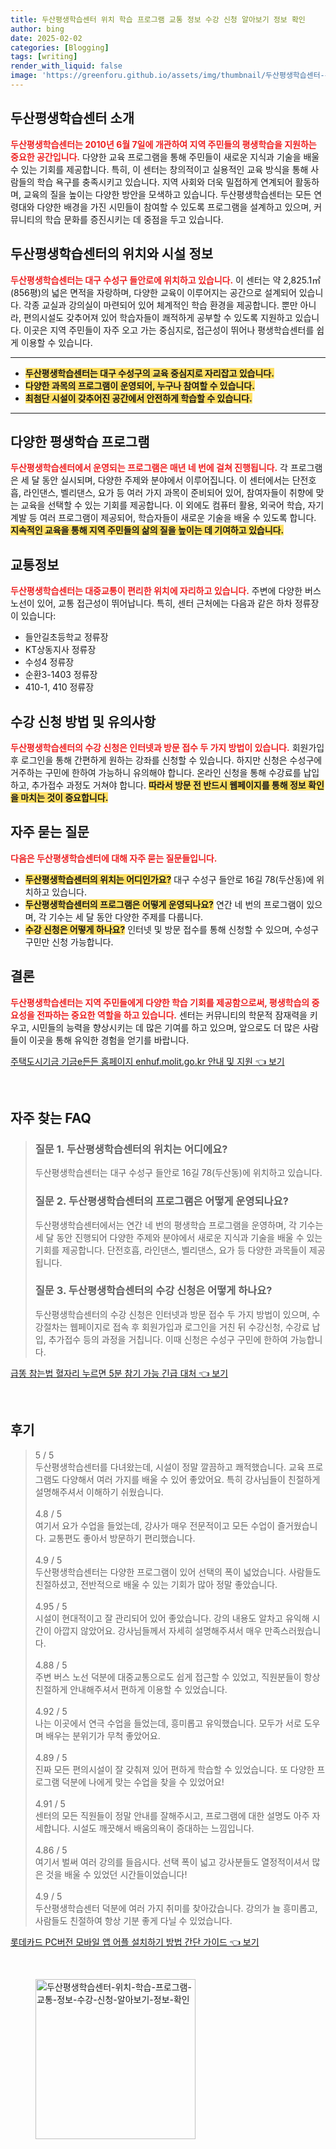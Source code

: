 ```yaml
---
title: 두산평생학습센터 위치 학습 프로그램 교통 정보 수강 신청 알아보기 정보 확인
author: bing
date: 2025-02-02
categories: [Blogging]
tags: [writing]
render_with_liquid: false
image: 'https://greenforu.github.io/assets/img/thumbnail/두산평생학습센터-위치-학습-프로그램-교통-정보-수강-신청-알아보기-정보-확인.webp'
---
```



<h2 id='두산평생학습센터소개'>두산평생학습센터 소개</h2>

<p><b><span style="color: #ee2323;">두산평생학습센터는 2010년 6월 7일에 개관하여 지역 주민들의 평생학습을 지원하는 중요한 공간입니다.</span></b> 다양한 교육 프로그램을 통해 주민들이 새로운 지식과 기술을 배울 수 있는 기회를 제공합니다. 특히, 이 센터는 창의적이고 실용적인 교육 방식을 통해 사람들의 학습 욕구를 충족시키고 있습니다. 지역 사회와 더욱 밀접하게 연계되어 활동하며, 교육의 질을 높이는 다양한 방안을 모색하고 있습니다. 두산평생학습센터는 모든 연령대와 다양한 배경을 가진 시민들이 참여할 수 있도록 프로그램을 설계하고 있으며, 커뮤니티의 학습 문화를 증진시키는 데 중점을 두고 있습니다.</p>

<h2 id='센터위치와시설'>두산평생학습센터의 위치와 시설 정보</h2>

<p><b><span style="color: #ee2323;">두산평생학습센터는 대구 수성구 들안로에 위치하고 있습니다.</span></b> 이 센터는 약 2,825.1㎡(856평)의 넓은 면적을 자랑하며, 다양한 교육이 이루어지는 공간으로 설계되어 있습니다. 각종 교실과 강의실이 마련되어 있어 체계적인 학습 환경을 제공합니다. 뿐만 아니라, 편의시설도 갖추어져 있어 학습자들이 쾌적하게 공부할 수 있도록 지원하고 있습니다. 이곳은 지역 주민들이 자주 오고 가는 중심지로, 접근성이 뛰어나 평생학습센터를 쉽게 이용할 수 있습니다.</p>

<hr />

<ul>
    <li><b><span style="background-color: #ffe066;">두산평생학습센터는 대구 수성구의 교육 중심지로 자리잡고 있습니다.</span></b></li>
    <li><b><span style="background-color: #ffe066;">다양한 과목의 프로그램이 운영되어, 누구나 참여할 수 있습니다.</span></b></li>
    <li><b><span style="background-color: #ffe066;">최첨단 시설이 갖추어진 공간에서 안전하게 학습할 수 있습니다.</span></b></li>
</ul>

<hr />

<h2 id='다양한학습프로그램'>다양한 평생학습 프로그램</h2>

<p><b><span style="color: #ee2323;">두산평생학습센터에서 운영되는 프로그램은 매년 네 번에 걸쳐 진행됩니다.</span></b> 각 프로그램은 세 달 동안 실시되며, 다양한 주제와 분야에서 이루어집니다. 이 센터에서는 단전호흡, 라인댄스, 벨리댄스, 요가 등 여러 가지 과목이 준비되어 있어, 참여자들이 취향에 맞는 교육을 선택할 수 있는 기회를 제공합니다. 이 외에도 컴퓨터 활용, 외국어 학습, 자기계발 등 여러 프로그램이 제공되어, 학습자들이 새로운 기술을 배울 수 있도록 합니다. <b><span style="background-color: #ffe066;">지속적인 교육을 통해 지역 주민들의 삶의 질을 높이는 데 기여하고 있습니다.</span></b></p>

<h2 id='교통정보'>교통정보</h2>

<p><b><span style="color: #ee2323;">두산평생학습센터는 대중교통이 편리한 위치에 자리하고 있습니다.</span></b> 주변에 다양한 버스 노선이 있어, 교통 접근성이 뛰어납니다. 특히, 센터 근처에는 다음과 같은 하차 정류장이 있습니다:</p>

<ul>
    <li>들안길초등학교 정류장</li>
    <li>KT상동지사 정류장</li>
    <li>수성4 정류장</li>
    <li>순환3-1403 정류장</li>
    <li>410-1, 410 정류장</li>
</ul>

<h2 id='수강신청방법'>수강 신청 방법 및 유의사항</h2>

<p><b><span style="color: #ee2323;">두산평생학습센터의 수강 신청은 인터넷과 방문 접수 두 가지 방법이 있습니다.</span></b> 회원가입 후 로그인을 통해 간편하게 원하는 강좌를 신청할 수 있습니다. 하지만 신청은 수성구에 거주하는 구민에 한하여 가능하니 유의해야 합니다. 온라인 신청을 통해 수강료를 납입하고, 추가접수 과정도 거쳐야 합니다. <b><span style="background-color: #ffe066;">따라서 방문 전 반드시 웹페이지를 통해 정보 확인을 마치는 것이 중요합니다.</span></b></p>

<h2 id='자주묻는질문'>자주 묻는 질문</h2>

<p><b><span style="color: #ee2323;">다음은 두산평생학습센터에 대해 자주 묻는 질문들입니다.</span></b></p>

<ul>
    <li><b><span style="background-color: #ffe066;">두산평생학습센터의 위치는 어디인가요?</span></b> 대구 수성구 들안로 16길 78(두산동)에 위치하고 있습니다.</li>
    <li><b><span style="background-color: #ffe066;">두산평생학습센터의 프로그램은 어떻게 운영되나요?</span></b> 연간 네 번의 프로그램이 있으며, 각 기수는 세 달 동안 다양한 주제를 다룹니다.</li>
    <li><b><span style="background-color: #ffe066;">수강 신청은 어떻게 하나요?</span></b> 인터넷 및 방문 접수를 통해 신청할 수 있으며, 수성구 구민만 신청 가능합니다.</li>
</ul>

<h2 id='마무리'>결론</h2>

<p><b><span style="color: #ee2323;">두산평생학습센터는 지역 주민들에게 다양한 학습 기회를 제공함으로써, 평생학습의 중요성을 전파하는 중요한 역할을 하고 있습니다.</span></b> 센터는 커뮤니티의 학문적 잠재력을 키우고, 시민들의 능력을 향상시키는 데 많은 기여를 하고 있으며, 앞으로도 더 많은 사람들이 이곳을 통해 유익한 경험을 얻기를 바랍니다.</p>


<p><a class="click-button" title="주택도시기금 기금e든든 홈페이지 enhuf.molit.go.kr 안내 및 지원" href="https://greenforu.github.io/posts/%EC%A3%BC%ED%83%9D%EB%8F%84%EC%8B%9C%EA%B8%B0%EA%B8%88-%EA%B8%B0%EA%B8%88e%EB%93%A0%EB%93%A0-%ED%99%88%ED%8E%98%EC%9D%B4%EC%A7%80-enhuf.molit.go.kr-%EC%95%88%EB%82%B4-%EB%B0%8F-%EC%A7%80%EC%9B%90/" rel="dofollow">주택도시기금 기금e든든 홈페이지 enhuf.molit.go.kr 안내 및 지원 👈 보기</a></p><br>
<h2 id='자주_찾는_FAQ'>자주 찾는 FAQ</h2>
<div itemscope="" itemtype="https://schema.org/FAQPage"> 
<blockquote> 
<div itemscope="" itemprop="mainEntity" itemtype="https://schema.org/Question"> 
<h3 itemprop="name">질문 1. 두산평생학습센터의 위치는 어디에요?</h3> 
<div itemscope="" itemprop="acceptedAnswer" itemtype="https://schema.org/Answer"> 
<span itemprop="text"> 
<p>두산평생학습센터는 대구 수성구 들안로 16길 78(두산동)에 위치하고 있습니다.</p> 
</span> 
</div> 
</div> 
<div itemscope="" itemprop="mainEntity" itemtype="https://schema.org/Question"> 
<h3 itemprop="name">질문 2. 두산평생학습센터의 프로그램은 어떻게 운영되나요?</h3> 
<div itemscope="" itemprop="acceptedAnswer" itemtype="https://schema.org/Answer"> 
<span itemprop="text"> 
<p>두산평생학습센터에서는 연간 네 번의 평생학습 프로그램을 운영하며, 각 기수는 세 달 동안 진행되어 다양한 주제와 분야에서 새로운 지식과 기술을 배울 수 있는 기회를 제공합니다. 단전호흡, 라인댄스, 벨리댄스, 요가 등 다양한 과목들이 제공됩니다.</p> 
</span> 
</div> 
</div> 
<div itemscope="" itemprop="mainEntity" itemtype="https://schema.org/Question"> 
<h3 itemprop="name">질문 3. 두산평생학습센터의 수강 신청은 어떻게 하나요?</h3> 
<div itemscope="" itemprop="acceptedAnswer" itemtype="https://schema.org/Answer"> 
<span itemprop="text"> 
<p>두산평생학습센터의 수강 신청은 인터넷과 방문 접수 두 가지 방법이 있으며, 수강절차는 웹페이지로 접속 후 회원가입과 로그인을 거친 뒤 수강신청, 수강료 납입, 추가접수 등의 과정을 거칩니다. 이때 신청은 수성구 구민에 한하여 가능합니다.</p> 
</span> 
</div> 
</div> 
</blockquote> 
</div>
<p><a class="click-button" title="급똥 참는법 혈자리 누르면 5분 참기 가능 긴급 대처" href="https://greenforu.github.io/posts/%EA%B8%89%EB%98%A5-%EC%B0%B8%EB%8A%94%EB%B2%95-%ED%98%88%EC%9E%90%EB%A6%AC-%EB%88%84%EB%A5%B4%EB%A9%B4-5%EB%B6%84-%EC%B0%B8%EA%B8%B0-%EA%B0%80%EB%8A%A5-%EA%B8%B4%EA%B8%89-%EB%8C%80%EC%B2%98/" rel="dofollow">급똥 참는법 혈자리 누르면 5분 참기 가능 긴급 대처 👈 보기</a></p><br>
<h2 id='후기'>후기</h2>
<div itemscope itemtype="https://schema.org/Product">
  <blockquote>
  <div itemprop="review" itemscope itemtype="https://schema.org/Review">
      <div itemprop="reviewRating" itemscope itemtype="https://schema.org/Rating"> <span itemprop="ratingValue">5</span> / <span itemprop="bestRating">5</span> </div>
      <span itemprop="reviewBody">두산평생학습센터를 다녀왔는데, 시설이 정말 깔끔하고 쾌적했습니다. 교육 프로그램도 다양해서 여러 가지를 배울 수 있어 좋았어요. 특히 강사님들이 친절하게 설명해주셔서 이해하기 쉬웠습니다.</span>
  </div>
  <br>
  <div itemprop="review" itemscope itemtype="https://schema.org/Review">
      <div itemprop="reviewRating" itemscope itemtype="https://schema.org/Rating"> <span itemprop="ratingValue">4.8</span> / <span itemprop="bestRating">5</span> </div>
      <span itemprop="reviewBody">여기서 요가 수업을 들었는데, 강사가 매우 전문적이고 모든 수업이 즐거웠습니다. 교통편도 좋아서 방문하기 편리했습니다.</span>
  </div>
  <br>
  <div itemprop="review" itemscope itemtype="https://schema.org/Review">
      <div itemprop="reviewRating" itemscope itemtype="https://schema.org/Rating"> <span itemprop="ratingValue">4.9</span> / <span itemprop="bestRating">5</span> </div>
      <span itemprop="reviewBody">두산평생학습센터는 다양한 프로그램이 있어 선택의 폭이 넓었습니다. 사람들도 친절하셨고, 전반적으로 배울 수 있는 기회가 많아 정말 좋았습니다.</span>
  </div>
  <br>
  <div itemprop="review" itemscope itemtype="https://schema.org/Review">
      <div itemprop="reviewRating" itemscope itemtype="https://schema.org/Rating"> <span itemprop="ratingValue">4.95</span> / <span itemprop="bestRating">5</span> </div>
      <span itemprop="reviewBody">시설이 현대적이고 잘 관리되어 있어 좋았습니다. 강의 내용도 알차고 유익해 시간이 아깝지 않았어요. 강사님들께서 자세히 설명해주셔서 매우 만족스러웠습니다.</span>
  </div>
  <br>
  <div itemprop="review" itemscope itemtype="https://schema.org/Review">
      <div itemprop="reviewRating" itemscope itemtype="https://schema.org/Rating"> <span itemprop="ratingValue">4.88</span> / <span itemprop="bestRating">5</span> </div>
      <span itemprop="reviewBody">주변 버스 노선 덕분에 대중교통으로도 쉽게 접근할 수 있었고, 직원분들이 항상 친절하게 안내해주셔서 편하게 이용할 수 있었습니다.</span>
  </div>
  <br>
  <div itemprop="review" itemscope itemtype="https://schema.org/Review">
      <div itemprop="reviewRating" itemscope itemtype="https://schema.org/Rating"> <span itemprop="ratingValue">4.92</span> / <span itemprop="bestRating">5</span> </div>
      <span itemprop="reviewBody">나는 이곳에서 연극 수업을 들었는데, 흥미롭고 유익했습니다. 모두가 서로 도우며 배우는 분위기가 무척 좋았어요.</span>
  </div>
  <br>
  <div itemprop="review" itemscope itemtype="https://schema.org/Review">
      <div itemprop="reviewRating" itemscope itemtype="https://schema.org/Rating"> <span itemprop="ratingValue">4.89</span> / <span itemprop="bestRating">5</span> </div>
      <span itemprop="reviewBody">진짜 모든 편의시설이 잘 갖춰져 있어 편하게 학습할 수 있었습니다. 또 다양한 프로그램 덕분에 나에게 맞는 수업을 찾을 수 있었어요!</span>
  </div>
  <br>
  <div itemprop="review" itemscope itemtype="https://schema.org/Review">
      <div itemprop="reviewRating" itemscope itemtype="https://schema.org/Rating"> <span itemprop="ratingValue">4.91</span> / <span itemprop="bestRating">5</span> </div>
      <span itemprop="reviewBody">센터의 모든 직원들이 정말 안내를 잘해주시고, 프로그램에 대한 설명도 아주 자세합니다. 시설도 깨끗해서 배움의욕이 증대하는 느낌입니다.</span>
  </div>
  <br>
  <div itemprop="review" itemscope itemtype="https://schema.org/Review">
      <div itemprop="reviewRating" itemscope itemtype="https://schema.org/Rating"> <span itemprop="ratingValue">4.86</span> / <span itemprop="bestRating">5</span> </div>
      <span itemprop="reviewBody">여기서 벌써 여러 강의를 들읍시다. 선택 폭이 넓고 강사분들도 열정적이셔서 많은 것을 배울 수 있었던 시간들이었습니다!</span>
  </div>
  <br>
  <div itemprop="review" itemscope itemtype="https://schema.org/Review">
      <div itemprop="reviewRating" itemscope itemtype="https://schema.org/Rating"> <span itemprop="ratingValue">4.9</span> / <span itemprop="bestRating">5</span> </div>
      <span itemprop="reviewBody">두산평생학습센터 덕분에 여러 가지 취미를 찾아갔습니다. 강의가 늘 흥미롭고, 사람들도 친절하여 항상 기분 좋게 다닐 수 있었습니다.</span>
  </div>
  </blockquote>
</div>
<p><a class="click-button" title="롯데카드 PC버전 모바일 앱 어플 설치하기 방법 간단 가이드" href="https://greenforu.github.io/posts/%EB%A1%AF%EB%8D%B0%EC%B9%B4%EB%93%9C-PC%EB%B2%84%EC%A0%84-%EB%AA%A8%EB%B0%94%EC%9D%BC-%EC%95%B1-%EC%96%B4%ED%94%8C-%EC%84%A4%EC%B9%98%ED%95%98%EA%B8%B0-%EB%B0%A9%EB%B2%95-%EA%B0%84%EB%8B%A8-%EA%B0%80%EC%9D%B4%EB%93%9C/" rel="dofollow">롯데카드 PC버전 모바일 앱 어플 설치하기 방법 간단 가이드 👈 보기</a></p><br>
<figure class="image"><img src="https://greenforu.github.io/assets/img/thumbnail/두산평생학습센터-위치-학습-프로그램-교통-정보-수강-신청-알아보기-정보-확인.webp" alt="두산평생학습센터-위치-학습-프로그램-교통-정보-수강-신청-알아보기-정보-확인" width="256" height="256"></figure>